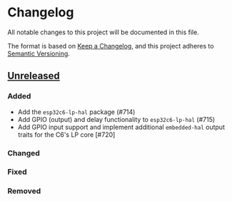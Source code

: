# Changelog

All notable changes to this project will be documented in this file.

The format is based on [Keep a Changelog](https://keepachangelog.com/en/1.0.0/),
and this project adheres to [Semantic Versioning](https://semver.org/spec/v2.0.0.html).

## [Unreleased]

### Added

- Add the `esp32c6-lp-hal` package (#714)
- Add GPIO (output) and delay functionality to `esp32c6-lp-hal` (#715)
- Add GPIO input support and implement additional `embedded-hal` output traits for the C6's LP core [#720]

### Changed

### Fixed

### Removed

[Unreleased]: https://github.com/esp-rs/esp-hal/commits/main/esp32c6-lp-hal
